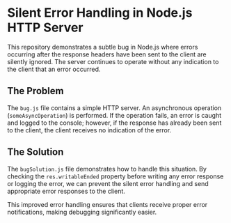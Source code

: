 # Silent Error Handling in Node.js HTTP Server

This repository demonstrates a subtle bug in Node.js where errors occurring after the response headers have been sent to the client are silently ignored.  The server continues to operate without any indication to the client that an error occurred.

## The Problem

The `bug.js` file contains a simple HTTP server.  An asynchronous operation (`someAsyncOperation`) is performed. If the operation fails, an error is caught and logged to the console; however, if the response has already been sent to the client, the client receives no indication of the error.

## The Solution

The `bugSolution.js` file demonstrates how to handle this situation. By checking the `res.writableEnded` property before writing any error response or logging the error, we can prevent the silent error handling and send appropriate error responses to the client.

This improved error handling ensures that clients receive proper error notifications, making debugging significantly easier.